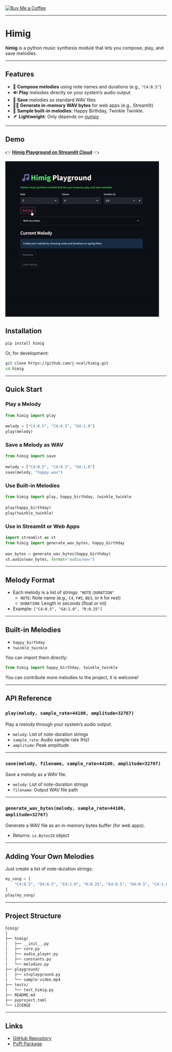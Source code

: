 <a href="https://coff.ee/jncel">
  <img src="https://cdn.buymeacoffee.com/buttons/v2/default-yellow.png" width="170" height="" alt="Buy Me a Coffee">
</a>

---

# Himig

**himig** is a python music synthesis module that lets you compose, play, and save melodies.

---

## Features

- 🎵 **Compose melodies** using note names and durations (e.g., `"C4:0.5"`)
- 🔊 **Play** melodies directly on your system’s audio output
- 💾 **Save** melodies as standard WAV files
- 🧑‍💻 **Generate in-memory WAV bytes** for web apps (e.g., Streamlit)
- 🎼 **Sample built-in melodies**: Happy Birthday, Twinkle Twinkle.
- 🪶 **Lightweight**: Only depends on [numpy](https://numpy.org/)

---

## Demo

👉 [**Himig Playground on Streamlit Cloud**](https://himig-playground.streamlit.app/) 👈

![Demo preview](playground/demo.gif)

## Installation

```sh
pip install himig
```

Or, for development:

```sh
git clone https://github.com/j-ncel/himig.git
cd himig
```

---

## Quick Start

### Play a Melody

```python
from himig import play

melody = ["C4:0.5", "C4:0.5", "G4:1.0"]
play(melody)
```

### Save a Melody as WAV

```python
from himig import save

melody = ["C4:0.5", "C4:0.5", "G4:1.0"]
save(melody, "happy.wav")
```

### Use Built-in Melodies

```python
from himig import play, happy_birthday, twinkle_twinkle

play(happy_birthday)
play(twinkle_twinkle)
```

### Use in Streamlit or Web Apps

```python
import streamlit as st
from himig import generate_wav_bytes, happy_birthday

wav_bytes = generate_wav_bytes(happy_birthday)
st.audio(wav_bytes, format="audio/wav")
```

---

## Melody Format

- Each melody is a list of strings: `"NOTE:DURATION"`
  - `NOTE`: Note name (e.g., `C4`, `F#5`, `Bb3`, or `R` for rest)
  - `DURATION`: Length in seconds (float or int)
- Example: `["C4:0.5", "G4:1.0", "R:0.25"]`

---

## Built-in Melodies

- `happy_birthday`
- `twinkle_twinkle`

You can import them directly:

```python
from himig import happy_birthday, twinkle_twinkle
```

You can contribute more melodies to the project, it is welcome!

---

## API Reference

### `play(melody, sample_rate=44100, amplitude=32767)`

Play a melody through your system’s audio output.

- `melody`: List of note-duration strings
- `sample_rate`: Audio sample rate (Hz)
- `amplitude`: Peak amplitude

---

### `save(melody, filename, sample_rate=44100, amplitude=32767)`

Save a melody as a WAV file.

- `melody`: List of note-duration strings
- `filename`: Output WAV file path

---

### `generate_wav_bytes(melody, sample_rate=44100, amplitude=32767)`

Generate a WAV file as an in-memory bytes buffer (for web apps).

- Returns: `io.BytesIO` object

---

## Adding Your Own Melodies

Just create a list of note-duration strings:

```python
my_song = [
    "C4:0.5", "D4:0.5", "E4:1.0", "R:0.25", "E4:0.5", "D4:0.5", "C4:1.0"
]
play(my_song)
```

---

## Project Structure

```
himig/
│
├── himig/
│   ├── __init__.py
│   ├── core.py
│   ├── audio_player.py
│   ├── constants.py
│   └── melodies.py
├── playground/
│   ├── st=playground.py
│   └── sample-video.mp4
├── tests/
│   └── test_himig.py
├── README.md
├── pyproject.toml
└── LICENSE
```

---

## Links

- [GitHub Repository](https://github.com/j-ncel/himig)
- [PyPI Package](https://pypi.org/project/himig/)
